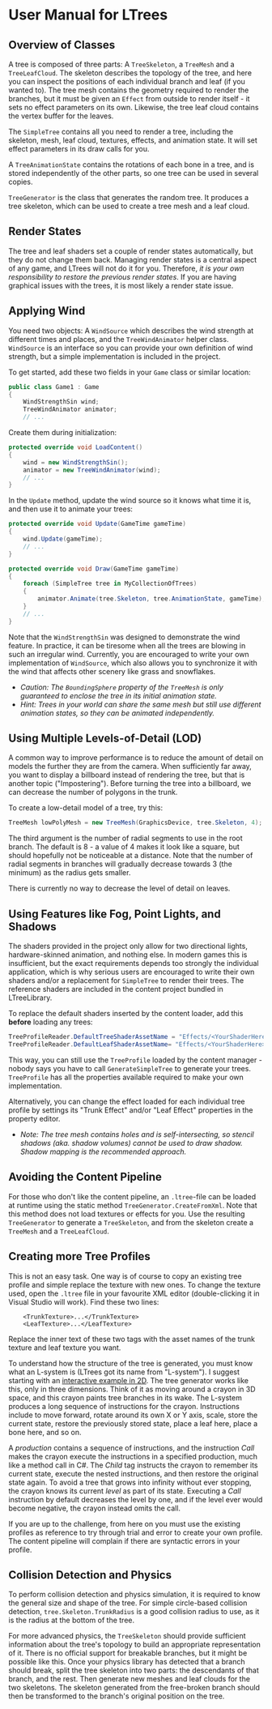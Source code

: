 # User Manual for LTrees

## Overview of Classes

A tree is composed of three parts: A `TreeSkeleton`, a `TreeMesh` and a
`TreeLeafCloud`. The skeleton describes the topology of the tree, and here you 
can inspect the positions of each individual branch and leaf (if you wanted to). 
The tree mesh contains the geometry required to render the branches, but it must 
be given an `Effect` from outside to render itself - it sets no effect 
parameters on its own. Likewise, the tree leaf cloud contains the vertex buffer 
for the leaves.

The `SimpleTree` contains all you need to render a tree, including the skeleton, 
mesh, leaf cloud, textures, effects, and animation state. It will set effect 
parameters in its draw calls for you.

A `TreeAnimationState` contains the rotations of each bone in a tree, and is 
stored independently of the other parts, so one tree can be used in several 
copies.

`TreeGenerator` is the class that generates the random tree. It produces a tree 
skeleton, which can be used to create a tree mesh and a leaf cloud.

## Render States

The tree and leaf shaders set a couple of render states automatically, but they 
do not change them back. Managing render states is a central aspect of any game, 
and LTrees will not do it for you. Therefore, *it is your own responsibility to 
restore the previous render states*. If you are having graphical issues with the 
trees, it is most likely a render state issue.

## Applying Wind

You need two objects: A `WindSource` which describes the wind strength at 
different times and places, and the `TreeWindAnimator` helper class.
`WindSource` is an interface so you can provide your own definition of wind 
strength, but a simple implementation is included in the project.

To get started, add these two fields in your `Game` class or similar location:

``` csharp
public class Game1 : Game
{
    WindStrengthSin wind;
    TreeWindAnimator animator;
    // ...
```

Create them during initialization:

``` csharp
protected override void LoadContent()
{
    wind = new WindStrengthSin();
    animator = new TreeWindAnimator(wind);
    // ...
}
```

In the `Update` method, update the wind source so it knows what time it is, and 
then use it to animate your trees:

``` csharp
protected override void Update(GameTime gameTime)
{
    wind.Update(gameTime);
    // ...
}

protected override void Draw(GameTime gameTime)
{
    foreach (SimpleTree tree in MyCollectionOfTrees)
    {
        animator.Animate(tree.Skeleton, tree.AnimationState, gameTime);
    }
    // ...
}
```

Note that the `WindStrengthSin` was designed to demonstrate the wind feature. 
In practice, it can be tiresome when all the trees are blowing in such an 
irregular wind. Currently, you are encouraged to write your own implementation 
of `WindSource`, which also allows you to synchronize it with the wind that 
affects other scenery like grass and snowflakes.

* *Caution: The `BoundingSphere` property of the `TreeMesh` is only guaranteed to 
  enclose the tree in its initial animation state.*
* *Hint: Trees in your world can share the same mesh but still use different 
  animation states, so they can be animated independently.*

## Using Multiple Levels-of-Detail (LOD)

A common way to improve performance is to reduce the amount of detail on models 
the further they are from the camera. When sufficiently far away, you want to 
display a billboard instead of rendering the tree, but that is another topic
("Impostering"). Before turning the tree into a billboard, we can decrease the 
number of polygons in the trunk.

To create a low-detail model of a tree, try this:

``` csharp
TreeMesh lowPolyMesh = new TreeMesh(GraphicsDevice, tree.Skeleton, 4);
```

The third argument is the number of radial segments to use in the root branch. 
The default is 8 - a value of 4 makes it look like a square, but should 
hopefully not be noticeable at a distance. Note that the number of radial 
segments in branches will gradually decrease towards 3 (the minimum) as the 
radius gets smaller.

There is currently no way to decrease the level of detail on leaves.

## Using Features like Fog, Point Lights, and Shadows

The shaders provided in the project only allow for two directional lights, 
hardware-skinned animation, and nothing else. In modern games this is 
insufficient, but the exact requirements depends too strongly the individual 
application, which is why serious users are encouraged to write their own 
shaders and/or a replacement for `SimpleTree` to render their trees. The 
reference shaders are included in the content project bundled in LTreeLibrary.

To replace the default shaders inserted by the content loader, add this 
**before** loading any trees:

``` csharp
TreeProfileReader.DefaultTreeShaderAssetName = "Effects/<YourShaderHere>";
TreeProfileReader.DefaultLeafShaderAssetName= "Effects/<YourShaderHere>";
```

This way, you can still use the `TreeProfile` loaded by the content manager - 
nobody says you have to call `GenerateSimpleTree` to generate your trees.
`TreeProfile` has all the properties available required to make your own 
implementation.

Alternatively, you can change the effect loaded for each individual tree profile 
by settings its "Trunk Effect" and/or "Leaf Effect" properties in the property 
editor.

* *Note: The tree mesh contains holes and is self-intersecting, so stencil 
  shadows (aka. shadow volumes) cannot be used to draw shadow. Shadow mapping 
  is the recommended approach.*

## Avoiding the Content Pipeline

For those who don't like the content pipeline, an `.ltree`-file can be loaded at 
runtime using the static method `TreeGenerator.CreateFromXml`. Note that this 
method does not load textures or effects for you. Use the resulting
`TreeGenerator` to generate a `TreeSkeleton`, and from the skeleton create a 
`TreeMesh` and a `TreeLeafCloud`.

## Creating more Tree Profiles

This is not an easy task. One way is of course to copy an existing tree profile 
and simple replace the texture with new ones. To change the texture used, open 
the `.ltree` file in your favourite XML editor (double-clicking it in Visual
Studio will work). Find these two lines:

```
    <TrunkTexture>...</TrunkTexture>
    <LeafTexture>...</LeafTexture>
```

Replace the inner text of these two tags with the asset names of the trunk 
texture and leaf texture you want.

To understand how the structure of the tree is generated, you must know what an 
L-system is (LTrees got its name from "L-system"). I suggest starting with an 
[interactive example in 2D](http://lsysjs.qwert.ch). The tree generator works 
like this, only in three dimensions. Think of it as moving around a crayon in 
3D space, and this crayon paints tree branches in its wake. The L-system 
produces a long sequence of instructions for the crayon. Instructions include to
move forward, rotate around its own X or Y axis, scale, store the current state,
restore the previously stored state, place a leaf here, place a bone here, and
so on.

A *production* contains a sequence of instructions, and the instruction *Call*
makes the crayon execute the instructions in a specified production, much like a
method call in C#. The *Child* tag instructs the crayon to remember its current 
state, execute the nested instructions, and then restore the original state 
again. To avoid a tree that grows into infinity without ever stopping, the 
crayon knows its current *level* as part of its state. Executing a *Call* 
instruction by default decreases the level by one, and if the level ever would 
become negative, the crayon instead omits the call.

If you are up to the challenge, from here on you must use the existing profiles 
as reference to try through trial and error to create your own profile. The 
content pipeline will complain if there are syntactic errors in your profile.

## Collision Detection and Physics

To perform collision detection and physics simulation, it is required to know 
the general size and shape of the tree. For simple circle-based collision 
detection, `tree.Skeleton.TrunkRadius` is a good collision radius to use, as it 
is the radius at the bottom of the tree.

For more advanced physics, the `TreeSkeleton` should provide sufficient 
information about the tree's topology to build an appropriate representation of 
it. There is no official support for breakable branches, but it might be 
possible like this. Once your physics library has detected that a branch should 
break, split the tree skeleton into two parts: the descendants of that branch, 
and the rest. Then generate new meshes and leaf clouds for the two skeletons. 
The skeleton generated from the free-broken branch should then be transformed to 
the branch's original position on the tree.